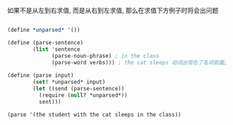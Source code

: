 <!--
 * @Author: Kaiser
 * @Date: 2020-11-25 10:33:08
 * @Last Modified by: Kaiser
 * @Last Modified time: 2020-11-25 10:42:30
 * @Description: 
-->

如果不是从左到右求值, 而是从右到左求值, 那么在求值下方例子时将会出问题
```scheme

(define *unparsed* '())

(define (parse-sentence)
        (list 'sentence
              (parse-noun-phrase) ; in the class
              (parse-word verbs))) ; the cat sleeps 动词出现在了名词前面, 破坏了语法规则
              
(define (parse input)
        (set! *unparsed* input)
        (let ((send (parse-sentence))
          (require (null? *unparsed*))
          sent)))

(parse '(the student with the cat sleeps in the class))

```

